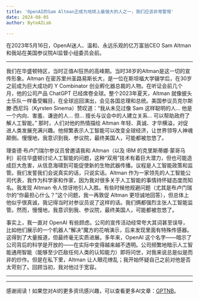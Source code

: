 ```yaml
---
title: 'OpenAI的Sam Altman正成为地球上最强大的人之一，我们应该非常警惕'
date: 2024-08-05
author: ByteAILab

---
```


在2023年5月16日，OpenAI迷人、温和、永远乐观的亿万富翁CEO Sam Altman 和我站在美国参议院AI监督小组委员会前。

---
我们在华盛顿特区，当时正值AI狂热的高峰期。当时38岁的Altman是这一切的宣传形象。Altman 在密苏里州圣路易斯长大，是一位在斯坦福大学辍学后，在30岁之前成为巨大成功的 Y Combinator 创业孵化器总裁的人物。在听证会前几个月，他的公司产品 ChatGPT 已经席卷全球。整个2023年夏天，Altman 就像披头士乐队一样备受瞩目，在全球巡回演出，会见各国总理和总统。美国参议员克尔斯滕·西尼玛（Kyrsten Sinema）赞叹道：“我从未见过像 Sam 这样聪明的人… 他是一个内向、害羞、谦逊的人… 但… 擅长与议会中的人建立关系… 可以帮助政府了解人工智能。” 那时，人们对他的热情描绘 Altman 年轻、真诚、才华横溢，对促进人类发展充满兴趣。他频繁表示人工智能可以改变全球经济，让世界领导人神魂颠倒。慢慢地，我意识到我、参议院，最终美国人，可能都被忽悠了。

理查德·布卢门瑞尔参议员曾邀请我和 Altman（以及 IBM 的克里斯蒂娜·蒙哥马利）前往华盛顿讨论人工智能的问题，这种“双用”技术有着巨大潜力，但也可能造成巨大危害，从信息海啸到可能促使新的生物武器传播。议程是人工智能政策和监管。我们发誓我们会说真实的话，只说实话。Altman 作为一家领先的人工智能公司代表，我作为科学家和作家，因为我对很多关于人工智能的事情持怀疑态度而知名。我发现 Altman 令人惊讶地引人入胜。有些时候他规避问题（尤其是布卢门瑞尔的“你最担心什么？”这个问题，我一再敦促 Altman 更坦诚地回答），但总体上他似乎很真诚，我记得当时对参议员说了这样的话。我们俩都强烈主张人工智能监管。然而，慢慢地，我意识到我、参议院，最终美国人，可能都被忽悠了。

事实上，我一直对 OpenAI 有些顾虑。公司的宣传活动经常夸大其词甚至误导，比如他们展示的一个机器人“解决”魔方的花哨演示，后来发现里面有特殊传感器。这得到了大量报道，但最终毫无实质进展。多年来，OpenAI 这个名字——暗示了公司背后的科学是开放的——在实际中变得越来越不透明。公司频繁地暗示人工智能通用智能（能够至少匹敌任何人类的认知能力）即将问世，对我来说总是似是而非的炒作。但是在私下里，Altman 让人眼花缭乱；我开始怀疑自己之前对他是否太苛刻了。回顾当初，我对他过于宽容。

---
---
感谢阅读！如果您对AI的更多资讯感兴趣，可以查看更多AI文章：[GPTNB](https://gptnb.com)。